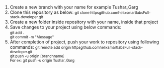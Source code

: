 <ol>
	<li>Create a new branch with your name for example Tushar_Garg</li>
	<li>Clone this repository as below:
		<small>git clone httpsgithub.comhelixsmartlabsFull-stack-developer.git<br></small>
	</li>
	<li>Create a new folder inside repository with your name, inside that project</li>
	<li>Save changes to your project using below commands:<br>
		<small>
			git add . <br>
			git commit -m "Message" <br>
		</small>
	</li>
	<li>After completion of project, push your work to repository using following commands:
		<small>
			git remote add origin httpsgithub.comhelixsmartlabsFull-stack-developer.git <br>
			git push -u origin [branchname]<br>
			For ex: git push -u origin Tushar_Garg
		</small>
	</li>
</ol>

